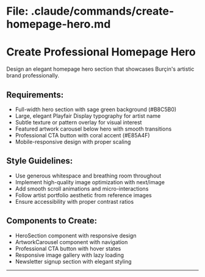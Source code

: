 # File: .claude/commands/create-homepage-hero.md

# Create Professional Homepage Hero

Design an elegant homepage hero section that showcases Burçin's artistic brand professionally.

## Requirements:
- Full-width hero section with sage green background (#B8C5B0)
- Large, elegant Playfair Display typography for artist name
- Subtle texture or pattern overlay for visual interest
- Featured artwork carousel below hero with smooth transitions
- Professional CTA button with coral accent (#E85A4F)
- Mobile-responsive design with proper scaling

## Style Guidelines:
- Use generous whitespace and breathing room throughout
- Implement high-quality image optimization with next/image
- Add smooth scroll animations and micro-interactions
- Follow artist portfolio aesthetic from reference images
- Ensure accessibility with proper contrast ratios

## Components to Create:
- HeroSection component with responsive design
- ArtworkCarousel component with navigation
- Professional CTA button with hover states
- Responsive image gallery with lazy loading
- Newsletter signup section with elegant styling

---
